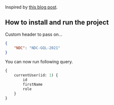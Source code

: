 Inspired by [this blog post](https://jkettmann.com/authorization-with-graphql-and-custom-directives).

## How to install and run the project

Custom header to pass on...

```json
{
	"NDC": "NDC-GQL-2021"
}
```

You can now run following query.

```graphql
{
	currentUser(id: 1) {
		id
		firstName
		role
	}
}
```
